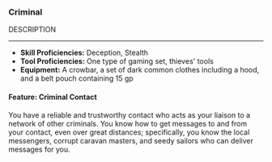 ### Criminal
DESCRIPTION

___
- **Skill Proficiencies:** Deception, Stealth
- **Tool Proficiencies:** One type of gaming set, thieves' tools
- **Equipment:** A crowbar, a set of dark common clothes including a hood, and a belt pouch containing 15 gp

#### Feature: Criminal Contact
You have a reliable and trustworthy contact who acts as your liaison to a network of other criminals. You know how to get messages to and from your contact, even over great distances; specifically, you know the local messengers, corrupt caravan masters, and seedy sailors who can deliver messages for you.